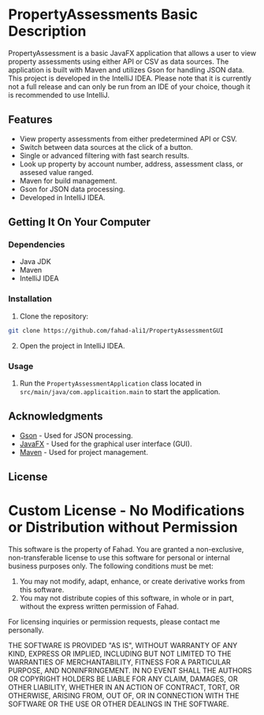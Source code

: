 # PropertyAssessments Basic Description

PropertyAssessment is a basic JavaFX application that allows a user to view property assessments using either API or CSV as data sources. The application is built with Maven and utilizes Gson for handling JSON data. This project is developed in the IntelliJ IDEA. Please note that it is currently not a full release and can only be run from an IDE of your choice, though it is recommended to use IntelliJ.

## Features 

- View property assessments from either predetermined API or CSV.
- Switch between data sources at the click of a button.
- Single or advanced filtering with fast search results.
- Look up property by account number, address, assessment class, or assesed value ranged.
- Maven for build management.
- Gson for JSON data processing.
- Developed in IntelliJ IDEA.

## Getting It On Your Computer

### Dependencies

- Java JDK
- Maven
- IntelliJ IDEA

### Installation

1. Clone the repository:

```bash
git clone https://github.com/fahad-ali1/PropertyAssessmentGUI
```

2. Open the project in IntelliJ IDEA.

### Usage

1. Run the `PropertyAssessmentApplication` class located in `src/main/java/com.applicaition.main` to start the application.

## Acknowledgments

- [Gson](https://github.com/google/gson) - Used for JSON processing.
- [JavaFX](https://openjfx.io/) - Used for the graphical user interface (GUI).
- [Maven](https://maven.apache.org/) - Used for project management.
   
## License

# Custom License - No Modifications or Distribution without Permission

This software is the property of Fahad. You are granted a non-exclusive, non-transferable license to use this software for personal or internal business purposes only. The following conditions must be met:

1. You may not modify, adapt, enhance, or create derivative works from this software.
2. You may not distribute copies of this software, in whole or in part, without the express written permission of Fahad.

For licensing inquiries or permission requests, please contact me personally.

THE SOFTWARE IS PROVIDED "AS IS", WITHOUT WARRANTY OF ANY KIND, EXPRESS OR IMPLIED, INCLUDING BUT NOT LIMITED TO THE WARRANTIES OF MERCHANTABILITY, FITNESS FOR A PARTICULAR PURPOSE, AND NONINFRINGEMENT. IN NO EVENT SHALL THE AUTHORS OR COPYRIGHT HOLDERS BE LIABLE FOR ANY CLAIM, DAMAGES, OR OTHER LIABILITY, WHETHER IN AN ACTION OF CONTRACT, TORT, OR OTHERWISE, ARISING FROM, OUT OF, OR IN CONNECTION WITH THE SOFTWARE OR THE USE OR OTHER DEALINGS IN THE SOFTWARE.
